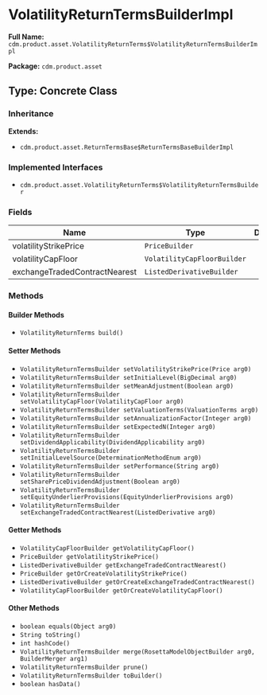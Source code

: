 # VolatilityReturnTermsBuilderImpl

**Full Name:** `cdm.product.asset.VolatilityReturnTerms$VolatilityReturnTermsBuilderImpl`

**Package:** `cdm.product.asset`

## Type: Concrete Class

### Inheritance

**Extends:**
- `cdm.product.asset.ReturnTermsBase$ReturnTermsBaseBuilderImpl`

### Implemented Interfaces

- `cdm.product.asset.VolatilityReturnTerms$VolatilityReturnTermsBuilder`

### Fields

| Name | Type | Description |
|------|------|-------------|
| volatilityStrikePrice | `PriceBuilder` |  |
| volatilityCapFloor | `VolatilityCapFloorBuilder` |  |
| exchangeTradedContractNearest | `ListedDerivativeBuilder` |  |

### Methods

#### Builder Methods

- `VolatilityReturnTerms build()`

#### Setter Methods

- `VolatilityReturnTermsBuilder setVolatilityStrikePrice(Price arg0)`
- `VolatilityReturnTermsBuilder setInitialLevel(BigDecimal arg0)`
- `VolatilityReturnTermsBuilder setMeanAdjustment(Boolean arg0)`
- `VolatilityReturnTermsBuilder setVolatilityCapFloor(VolatilityCapFloor arg0)`
- `VolatilityReturnTermsBuilder setValuationTerms(ValuationTerms arg0)`
- `VolatilityReturnTermsBuilder setAnnualizationFactor(Integer arg0)`
- `VolatilityReturnTermsBuilder setExpectedN(Integer arg0)`
- `VolatilityReturnTermsBuilder setDividendApplicability(DividendApplicability arg0)`
- `VolatilityReturnTermsBuilder setInitialLevelSource(DeterminationMethodEnum arg0)`
- `VolatilityReturnTermsBuilder setPerformance(String arg0)`
- `VolatilityReturnTermsBuilder setSharePriceDividendAdjustment(Boolean arg0)`
- `VolatilityReturnTermsBuilder setEquityUnderlierProvisions(EquityUnderlierProvisions arg0)`
- `VolatilityReturnTermsBuilder setExchangeTradedContractNearest(ListedDerivative arg0)`

#### Getter Methods

- `VolatilityCapFloorBuilder getVolatilityCapFloor()`
- `PriceBuilder getVolatilityStrikePrice()`
- `ListedDerivativeBuilder getExchangeTradedContractNearest()`
- `PriceBuilder getOrCreateVolatilityStrikePrice()`
- `ListedDerivativeBuilder getOrCreateExchangeTradedContractNearest()`
- `VolatilityCapFloorBuilder getOrCreateVolatilityCapFloor()`

#### Other Methods

- `boolean equals(Object arg0)`
- `String toString()`
- `int hashCode()`
- `VolatilityReturnTermsBuilder merge(RosettaModelObjectBuilder arg0, BuilderMerger arg1)`
- `VolatilityReturnTermsBuilder prune()`
- `VolatilityReturnTermsBuilder toBuilder()`
- `boolean hasData()`

